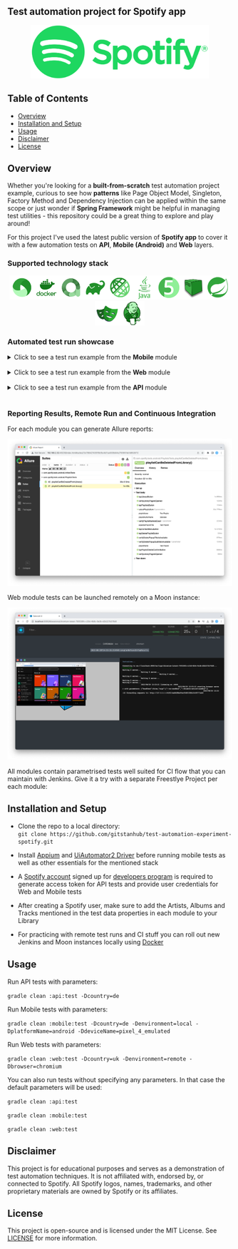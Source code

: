 ## Test automation project for Spotify app

<p align="center">
  <img src="media/logo/Spotify_Logo_RGB_Green.png" alt="spotify-logo" width="400">
</p>

## Table of Contents
- [Overview](#overview)
- [Installation and Setup](#installation-and-setup)
- [Usage](#usage)
- [Disclaimer](#disclaimer)
- [License](#license)

## Overview
Whether you're looking for a **built-from-scratch** test automation project example, curious to see how **patterns** like Page Object Model, Singleton, Factory Method and Dependency Injection can be applied within the same scope or just wonder if **Spring Framework** might be helpful in managing test utilities - this repository could be a great thing to explore and play around! 

For this project I've used the latest public version of **Spotify app** to cover it with a few automation tests on **API**, **Mobile (Android)** and **Web** layers.

### Supported technology stack
<p align="center">
<img src="media/icons/appium.png" alt="appium-logo" width="55"><img src="media/icons/docker.png" alt="docker-logo" width="55"><img src="media/icons/allure.png" alt="allure-logo" width="55"><img src="media/icons/gradle.png" alt="gradle-logo" width="55"><img src="media/icons/restassured.png" alt="restassured-logo" width="55"><img src="media/icons/java.png" alt="java-logo" width="55"><img src="media/icons/junit5.png" alt="junit5-logo" width="55"><img src="media/icons/selenoid.png" alt="selenoid-logo" width="55"><img src="media/icons/spring.png" alt="spring-logo" width="55"><img src="media/icons/playwright.png" alt="jenkins-logo" width="55"><img src="media/icons/jenkins.png" alt="jenkins-logo" width="55">
</p>

### Automated test run showcase

<details>
  <summary>Click to see a test run example from the <b>Mobile</b> module</summary>
<p align="center">
<img src="media/gifs/mobile_test_run.gif" alt="mobile-test-run" width="400">
<br>
<i>Mobile test run</i>
</p>
</details>
<br>
<details>
  <summary>Click to see a test run example from the <b>Web</b> module</summary>
<p align="center">
<img src="media/gifs/web_test_run.gif" alt="web-test-run">
<br>
<i>Web test run</i>
</p>
</details>
<br>
<details>
  <summary>Click to see a test run example from the <b>API</b> module</summary>
<p align="center">
<img src="media/gifs/api_test_run.gif" alt="api-test-run">
<br>
<i>API test run</i>
</p>
</details>
<br>

### Reporting Results, Remote Run and Continuous Integration
For each module you can generate Allure reports:
<p align="center">
<img src="media/screenshots/allure_screenshot.png" alt="allure-screenshot">
</p>

Web module tests can be launched remotely on a Moon instance:
<p align="center">
<img src="media/screenshots/selenoid_screenshot.png" alt="selenoid-screenshot">
</p>

All modules contain parametrised tests well suited for CI flow that you can maintain with Jenkins. Give it a try with a separate Freestlye Project per each module:

## Installation and Setup
* Clone the repo to a local directory: <br>
```git clone https://github.com/gitstanhub/test-automation-experiment-spotify.git```


* Install <a href="https://appium.io/docs/en/2.1/quickstart/install/">Appium</a> and <a href="https://appium.io/docs/en/2.1/quickstart/uiauto2-driver/">UiAutomator2 Driver</a> before running mobile tests as well as other essentials for the mentioned stack


* A <a href="https://www.spotify.com/us/signup">Spotify account</a> signed up for <a href="https://developer.spotify.com/">developers program</a> is required to generate access token for API tests and provide user credentials for Web and Mobile tests


* After creating a Spotify user, make sure to add the Artists, Albums and Tracks mentioned in the test data properties in each module to your Library


* For practicing with remote test runs and CI stuff you can roll out new Jenkins and Moon instances locally using <a href="https://www.docker.com/products/docker-desktop/">Docker</a>

## Usage
Run API tests with parameters:<br>

```gradle clean :api:test -Dcountry=de```

Run Mobile tests with parameters:<br>

```gradle clean :mobile:test -Dcountry=de -Denvironment=local -DplatformName=android -DdeviceName=pixel_4_emulated```

Run Web tests with parameters:<br>

```gradle clean :web:test -Dcountry=uk -Denvironment=remote -Dbrowser=chromium```

You can also run tests without specifying any parameters. In that case the default parameters will be used:<br>

```gradle clean :api:test```<br>

```gradle clean :mobile:test```<br>

```gradle clean :web:test```


## Disclaimer

This project is for educational purposes and serves as a demonstration of test automation techniques. It is not affiliated with, endorsed by, or connected to Spotify. All Spotify logos, names, trademarks, and other proprietary materials are owned by Spotify or its affiliates.

## License

This project is open-source and is licensed under the MIT License. See [LICENSE](./LICENSE) for more information.
